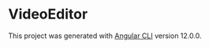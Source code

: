 # VideoEditor

This project was generated with [Angular CLI](https://github.com/angular/angular-cli) version 12.0.0.


